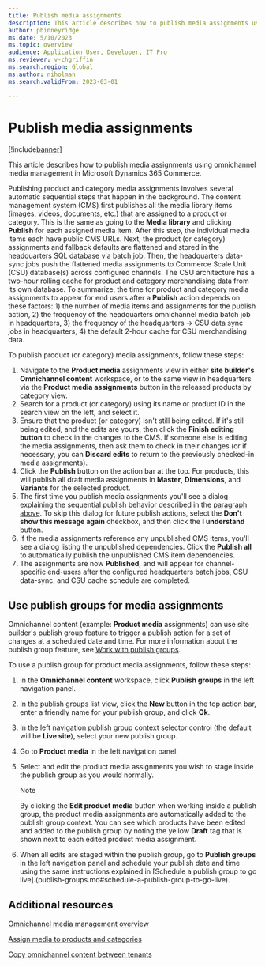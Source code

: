 ```yaml
---
title: Publish media assignments
description: This article describes how to publish media assignments using omnichannel media management in Microsoft Dynamics 365 Commerce.
author: phinneyridge
ms.date: 5/10/2023
ms.topic: overview
audience: Application User, Developer, IT Pro
ms.reviewer: v-chgriffin
ms.search.region: Global
ms.author: niholman
ms.search.validFrom: 2023-03-01

---
```


# Publish media assignments

[!include[banner](../includes/banner.md)]

This article describes how to publish media assignments using omnichannel media management in Microsoft Dynamics 365 Commerce.

Publishing product and category media assignments involves several automatic sequential steps that happen in the background. The content management system (CMS) first publishes all the media library items (images, videos, documents, etc.) that are assigned to a product or category. This is the same as going to the **Media library** and clicking **Publish** for each assigned media item. After this step, the individual media items each have public CMS URLs. Next, the product (or category) assignments and fallback defaults are flattened and stored in the headquarters SQL database via batch job. Then, the headquarters data-sync jobs push the flattened media assignments to Commerce Scale Unit (CSU) database(s) across configured channels. The CSU architecture has a two-hour rolling cache for product and category merchandising data from its own database. To summarize, the time for product and category media assignments to appear for end users after a **Publish** action depends on these factors: 1) the number of media items and assignments for the publish action, 2) the frequency of the headquarters omnichannel media batch job in headquarters, 3) the frequency of the headquarters -> CSU data sync jobs in headquarters, 4) the default 2-hour cache for CSU merchandising data.

To publish product (or category) media assignments, follow these steps:
1. Navigate to the **Product media** assignments view in either **site builder's** **Omnichannel content** workspace, or to the same view in headquarters via the **Product media assignments** button in the released products by category view.
2. Search for a product (or category) using its name or product ID in the search view on the left, and select it.
3. Ensure that the product (or category) isn't still being edited.  If it's still being edited, and the edits are yours, then click the **Finish editing button** to check in the changes to the CMS.  If someone else is editing the media assignments, then ask them to check in their changes (or if necessary, you can **Discard edits** to return to the previously checked-in media assignments).
4. Click the **Publish** button on the action bar at the top.  For products, this will publish all draft media assignments in **Master**, **Dimensions**, and **Variants** for the selected product.
5. The first time you publish media assignments you'll see a dialog explaining the sequential publish behavior described in the [paragraph above](#publish-media-assignments). To skip this dialog for future publish actions, select the **Don't show this message again** checkbox, and then click the **I understand** button.
6. If the media assignments reference any unpublished CMS items, you'll see a dialog listing the unpublished dependencies.  Click the **Publish all** to automatically publish the unpublished CMS item dependencies.
7. The assignments are now **Published**, and will appear for channel-specific end-users after the configured headquarters batch jobs, CSU data-sync, and CSU cache schedule are completed.

## Use publish groups for media assignments

Omnichannel content (example: **Product media** assignments) can use site builder's publish group feature to trigger a publish action for a set of changes at a scheduled date and time.  For more information about the publish group feature, see [Work with publish groups](../publish-groups.md).

To use a publish group for product media assignments, follow these steps:
1. In the **Omnichannel content** workspace, click **Publish groups** in the left navigation panel.
2. In the publish groups list view, click the **New** button in the top action bar, enter a friendly name for your publish group, and click **Ok**.
3. In the left navigation publish group context selector control (the default will be **Live site**), select your new publish group.  
4. Go to **Product media** in the left navigation panel.
5. Select and edit the product media assignments you wish to stage inside the publish group as you would normally. 

    > [!NOTE]
    > By clicking the **Edit product media** button when working inside a publish group, the product media assignments are automatically added to the publish group context.  You can see which products have been edited and added to the publish group by noting the yellow **Draft** tag that is shown next to each edited product media assignment.

6. When all edits are staged within the publish group, go to **Publish groups** in the left navigation panel and schedule your publish date and time using the same instructions explained in [Schedule a publish group to go live].(publish-groups.md#schedule-a-publish-group-to-go-live).

## Additional resources

[Omnichannel media management overview](omnichannel-media-management-overview.md)

[Assign media to products and categories](assign-media-omnichannel.md)

[Copy omnichannel content between tenants](copy-content-between-tenants.md)
